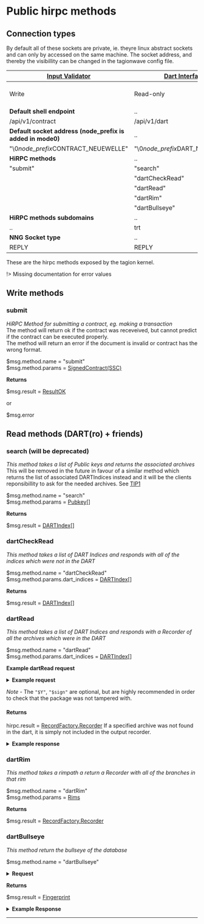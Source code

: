 # Public hirpc methods

## Connection types
By default all of these sockets are private, ie. theyre linux abstract sockets and can only by accessed on the same machine.
The socket address, and thereby the visibillity can be changed in the tagionwave config file.


| [Input Validator](/documents/architecture/InputValidator.md) | [Dart Interface](/documents/architecture/DartInterface.md) | [Subscription](/documents/architecture/LoggerSubscription.md) | [Node Interface](/documents/architecture/NodeInterface.md) |
| -                                                            | -                                                          | -                                                             | -                                                          |
| Write                                                        | Read-only                                                  | Pub                                                           | Half-duplex p2p wavefront communication                   |
| **Default shell endpoint**                                   | ..                                                         |                                                               |                                                            |
| /api/v1/contract                                             | /api/v1/dart                                               |                                                               |                                                            |
| **Default socket address (node_prefix is added in mode0)**   | ..                                                         | ..                                                            | ..                                                         |
| "\0*node_prefix*CONTRACT_NEUEWELLE"                          | "\0*node_prefix*DART_NEUEWELLE"                            | "\0SUBSCRIPTION_NEUEWELLE"                                    | tcp://localhost:10700                               |
| **HiRPC methods**                                            | ..                                                         | ..                                                            | ..                                                         |
| "submit"                                                     | "search"                                                   | "log"                                                         |
|                                                              | "dartCheckRead"                                            |
|                                                              | "dartRead"                                                 |
|                                                              | "dartRim"                                                  |
|                                                              | "dartBullseye"                                             |
| **HiRPC methods subdomains**                                            | ..                                                         | ..                                                            | ..                                                         |
| ..                                            | trt                                                         | ..                                                            | ..                                                         |
| **NNG Socket type**                                          | ..                                                         | ..                                                            | ..                                                         |
| REPLY                                                        | REPLY                                                      | PUBLISH                                                       | ???                                                        |


These are the hirpc methods exposed by the tagion kernel.

!> Missing documentation for error values

## Write methods

### submit

*HiRPC Method for submitting a contract, eg. making a transaction*  
The method will return ok if the contract was receveived, but cannot predict if the contract can be executed properly.  
The method will return an error if the document is invalid or contract has the wrong format.  

\$msg.method.name = "submit"  
\$msg.method.params = [SignedContract(SSC)](https://ddoc.tagion.org/tagion.script.common.SignedContract)

**Returns**

\$msg.result = [ResultOK](https://ddoc.tagion.org/tagion.communication.HiRPC.ResultOk)  

or

\$msg.error

## Read methods (DART(ro) + friends)

### search (will be deprecated)

*This method takes a list of Public keys and returns the associated archives*  
This will be removed in the future in favour of a similar method which returns the list of associated DARTIndices instead
and it will be the clients reponsibillity to ask for the needed archives.
See [TIP1](/documents/TIPs/cache_proposal_23_jan)

\$msg.method.name = "search"  
\$msg.method.params = [Pubkey](https://ddoc.tagion.org/tagion.crypto.Types.Pubkey)[]  

**Returns**

\$msg.result = [DARTIndex](https://ddoc.tagion.org/tagion.dart.DARTBasic.DARTIndex)[]  

### dartCheckRead

*This method takes a list of DART Indices and responds with all of the indices which were not in the DART*

\$msg.method.name = "dartCheckRead"  
\$msg.method.params.dart_indices = [DARTIndex](https://ddoc.tagion.org/tagion.dart.DARTBasic.DARTIndex)[]  

**Returns**

\$msg.result = [DARTIndex](https://ddoc.tagion.org/tagion.dart.DARTBasic.DARTIndex)[]  

### dartRead

*This method takes a list of DART Indices and responds with a Recorder of all the archives which were in the DART*

\$msg.method.name = "dartRead"  
\$msg.method.params.dart_indices = [DARTIndex](https://ddoc.tagion.org/tagion.dart.DARTBasic.DARTIndex)[]  


**Example dartRead request**

<details>
<summary><b>Example request</b></summary>

```json
{
    "$@": "HiRPC",
    "$Y": [
        "*",
        "@AhJKNLaNgHVRgF1dEz8rWHhROYAVIntpyDasIpHVeAqE"
    ],
    "$msg": {
        "method": "dartRead",
        "params": {
            "dart_indices": [
                [
                    "*",
                    "@4c2LxGMUI7o7AnNQfKxgAEdjwizVRvdtV3j2ItiBwQM="
                ],
                [
                    "*",
                    "@oKqMX30Lf0KnzFJ46Ws5SRH48oPouDDS3IIXIaYPjkM="
                ]
            ]
        }
    },
    "$sign": [
        "*",
        "@VVKuIfWv93MZCeCwpEcrHGRNsf8RaLtJguiytuegANxyMTSiWtNGdXQsuxaCTr7hKKQbY8UXHczlNLafm1-VwQ=="
    ]
}
```

</details>


*Note* - The `"$Y"`, `"$sign"` are optional, but are highly recommended in order to check that the package was not tampered with.

#### Returns
hirpc.result = [RecordFactory.Recorder](https://ddoc.tagion.org/tagion.dart.Recorder.RecordFactory.Recorder)
If a specified archive was not found in the dart, it is simply not included in the output recorder.

<details>
<summary><b>Example response</b></summary>

```json
{
    "$@": "HiRPC",
    "$Y": [
        "*",
        "@A7l5pb4FfnnJYXW0_MDlXP-a1urQ_XC1ZCZmRAwNLGj-"
    ],
    "$msg": {
        "result": {
            "$@": "Recorder",
            "0": {
                "$T": [
                    "i32",
                    1
                ],
                "$a": {
                 // archive
                }
            },
            "1": {
                "$T": [
                    "i32",
                    1
                ],
                "$a": {
                  // archive
                }
            }
        }
    },
    "$sign": [
        "*",
        "@LoOxof1kQgjuFB188DjP-coHPqy5t26nK9Is9R2PVvhOa2Uri6VitOZkfQeKMQuH7tjn_yjLpYEsEcivKPbXDA=="
    ]
}
```

</details>

### dartRim

*This method takes a rimpath a return a Recorder with all of the branches in that rim*

\$msg.method.name = "dartRim"  
\$msg.method.params = [Rims](https://ddoc.tagion.org/tagion.dart.DARTRim.Rims)

**Returns**

\$msg.result = [RecordFactory.Recorder](https://ddoc.tagion.org/tagion.dart.Recorder.RecordFactory.Recorder)

### dartBullseye

*This method return the bullseye of the database*

\$msg.method.name = "dartBullseye"  

<details>
<summary><b>Request</b></summary>

The request takes no parameters, so this is the only thing you need

```json
{
    "$@": "HiRPC",
    "$msg": {
        "method": "dartBullseye"
    }
}
```

</details>


**Returns**

\$msg.result = [Fingerprint](https://ddoc.tagion.org/tagion.crypto.Types.Fingerprint)  

<details>
<summary><b>Example Response</b></summary>

```json
{
  "$@": "HiRPC",
  "$Y": [
    "*",
    "@AumexnPXMa0mKVsYQeEKvY4Y640DXNCuBU6XdzFOicWC"
  ],
  "$msg": {
    "result": {
      "bullseye": [
        "*",
        "@lTeI-fg_6r6v0AUSA_tDL1mJlZNlikRpBTHfd6k4qt4="
      ]
    }
  },
  "$sign": [
    "*",
    "@0cEtP0XNfxbjTKo0xx_jB5FzfYac_rHa3z-fDqCN0XdCHb3fQFR42NisU6yXiqFTSSjqHCawfmWEe9-9Bo-Wpw=="
  ]
}
```

</details>

---
